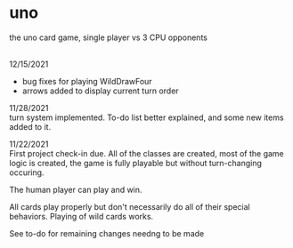 # uno
the uno card game, single player vs 3 CPU opponents
<br><br>

12/15/2021<br>
- bug fixes for playing WildDrawFour
- arrows added to display current turn order

11/28/2021<br>
turn system implemented. To-do list better explained, and some new items added to it.


11/22/2021<br>
First project check-in due.
All of the classes are created, most of the game logic is created,
the game is fully playable but without turn-changing occuring.

The human player can play and win.

All cards play properly but don't necessarily do all of their special behaviors.
Playing of wild cards works.

See to-do for remaining changes needng to be made
